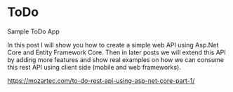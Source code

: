 # ToDo
Sample ToDo App

In this post I will show you how to create a simple web API using Asp.Net Core and Entity Framework Core. Then in later posts we will extend this API by adding more features and show real examples on how we can consume this rest API using client side (mobile and web frameworks).

https://mozartec.com/to-do-rest-api-using-asp-net-core-part-1/
